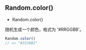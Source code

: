 <!-- ### Color -->

## Random.color()

* Random.color()

随机生成一个颜色，格式为 '#RRGGBB'。

<!-- **使用示例**如下所示： -->

```js
Random.color()
// => "#3538B2"
```

<!-- 下面是一些随机生成的颜色：

<button id="genColor" type="button" class="btn btn-default">重新生成一批</button>

<div id="color100" class="color_100"></div>
<style type="text/css">
    .circle {
        display: inline-block;
        width: 5em;
        height: 5em;
        border-radius: 50%;
        margin: 0 1em 1em 0;
        line-height: 5em;
        vertical-align: middle;
        text-align: center;
        color: #FFF;
    }
</style>
<script>
    $(function(){
        $('#genColor').on('click', function(event){
            var container = $('#color100').empty()
            var color
            for (var i = 0; i < 35; i++) {
                color = Random.color()
                $('<span class="circle"></span>')
                    .css('background-color', color)
                    .appendTo(container)
            }      
        }).trigger('click')
    })
</script>
 -->